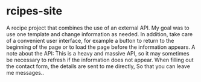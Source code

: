 # rcipes-site

A recipe project that combines the use of an external API.
My goal was to use one template and change information as needed.
In addition, take care of a convenient user interface, for example a button to return to the beginning of the page or to load the page before the information appears.
A note about the API:
This is a heavy and massive API, so it may sometimes be necessary to refresh if the information does not appear.
When filling out the contact form, the details are sent to me directly,
So that you can leave me messages..